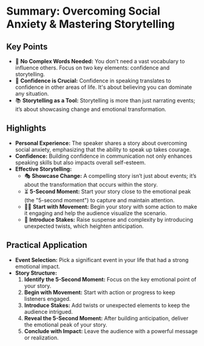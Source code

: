 # Summary: Overcoming Social Anxiety & Mastering Storytelling

## Key Points
- 🚫 **No Complex Words Needed:** You don’t need a vast vocabulary to influence others. Focus on two key elements: confidence and storytelling.
- 💪 **Confidence is Crucial:** Confidence in speaking translates to confidence in other areas of life. It's about believing you can dominate any situation.
- 📚 **Storytelling as a Tool:** Storytelling is more than just narrating events; it’s about showcasing change and emotional transformation.

## Highlights
- **Personal Experience:** The speaker shares a story about overcoming social anxiety, emphasizing that the ability to speak up takes courage.
- **Confidence:** Building confidence in communication not only enhances speaking skills but also impacts overall self-esteem.
- **Effective Storytelling:** 
  - 🎭 **Showcase Change:** A compelling story isn’t just about events; it’s about the transformation that occurs within the story.
  - ⏳ **5-Second Moment:** Start your story close to the emotional peak (the "5-second moment") to capture and maintain attention.
  - 🚶‍♂️ **Start with Movement:** Begin your story with some action to make it engaging and help the audience visualize the scenario.
  - 🎢 **Introduce Stakes:** Raise suspense and complexity by introducing unexpected twists, which heighten anticipation.
  
## Practical Application
- **Event Selection:** Pick a significant event in your life that had a strong emotional impact.
- **Story Structure:**
  1. **Identify the 5-Second Moment:** Focus on the key emotional point of your story.
  2. **Begin with Movement:** Start with action or progress to keep listeners engaged.
  3. **Introduce Stakes:** Add twists or unexpected elements to keep the audience intrigued.
  4. **Reveal the 5-Second Moment:** After building anticipation, deliver the emotional peak of your story.
  5. **Conclude with Impact:** Leave the audience with a powerful message or realization.
